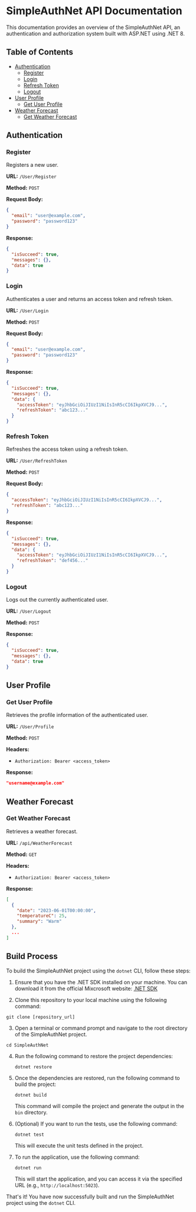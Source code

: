 # SimpleAuthNet API Documentation

This documentation provides an overview of the SimpleAuthNet API, an authentication and authorization system built with ASP.NET using .NET 8.

## Table of Contents
- [Authentication](#authentication)
  - [Register](#register)
  - [Login](#login)
  - [Refresh Token](#refresh-token)
  - [Logout](#logout)
- [User Profile](#user-profile)
  - [Get User Profile](#get-user-profile)
- [Weather Forecast](#weather-forecast)
  - [Get Weather Forecast](#get-weather-forecast)

## Authentication

### Register

Registers a new user.

**URL:** `/User/Register`

**Method:** `POST`

**Request Body:**
```json
{
  "email": "user@example.com",
  "password": "password123"
}
```

**Response:**
```json
{
  "isSucceed": true,
  "messages": {},
  "data": true
}
```

### Login

Authenticates a user and returns an access token and refresh token.

**URL:** `/User/Login`

**Method:** `POST`

**Request Body:**
```json
{
  "email": "user@example.com",
  "password": "password123"
}
```

**Response:**
```json
{
  "isSucceed": true,
  "messages": {},
  "data": {
    "accessToken": "eyJhbGciOiJIUzI1NiIsInR5cCI6IkpXVCJ9...",
    "refreshToken": "abc123..."
  }
}
```

### Refresh Token

Refreshes the access token using a refresh token.

**URL:** `/User/RefreshToken`

**Method:** `POST`

**Request Body:**
```json
{
  "accessToken": "eyJhbGciOiJIUzI1NiIsInR5cCI6IkpXVCJ9...",
  "refreshToken": "abc123..."
}
```

**Response:**
```json
{
  "isSucceed": true,
  "messages": {},
  "data": {
    "accessToken": "eyJhbGciOiJIUzI1NiIsInR5cCI6IkpXVCJ9...",
    "refreshToken": "def456..."
  }
}
```

### Logout

Logs out the currently authenticated user.

**URL:** `/User/Logout`

**Method:** `POST`

**Response:**
```json
{
  "isSucceed": true,
  "messages": {},
  "data": true
}
```

## User Profile

### Get User Profile

Retrieves the profile information of the authenticated user.

**URL:** `/User/Profile`

**Method:** `POST`

**Headers:**
- `Authorization: Bearer <access_token>`

**Response:**
```json
"username@example.com"
```

## Weather Forecast

### Get Weather Forecast

Retrieves a weather forecast.

**URL:** `/api/WeatherForecast`

**Method:** `GET`

**Headers:**
- `Authorization: Bearer <access_token>`

**Response:**
```json
[
  {
    "date": "2023-06-01T00:00:00",
    "temperatureC": 25,
    "summary": "Warm"
  },
  ...
]
```


## Build Process

To build the SimpleAuthNet project using the `dotnet` CLI, follow these steps:

1. Ensure that you have the .NET SDK installed on your machine. You can download it from the official Mixcrosoft website: [.NET SDK](https://dotnet.microsoft.com/download)

2. Clone this repository to your local machine using the following command:
  ```
  git clone [repository_url]
  ```

3. Open a terminal or command prompt and navigate to the root directory of the SimpleAuthNet project.
  ```
  cd SimpleAuthNet
  ```

4. Run the following command to restore the project dependencies:
   ```
   dotnet restore
   ```

5. Once the dependencies are restored, run the following command to build the project:
   ```
   dotnet build
   ```

   This command will compile the project and generate the output in the `bin` directory.

6. (Optional) If you want to run the tests, use the following command:
   ```
   dotnet test
   ```

   This will execute the unit tests defined in the project.

7. To run the application, use the following command:
   ```
   dotnet run
   ```

   This will start the application, and you can access it via the specified URL (e.g., `http://localhost:5023`).

That's it! You have now successfully built and run the SimpleAuthNet project using the `dotnet` CLI.
